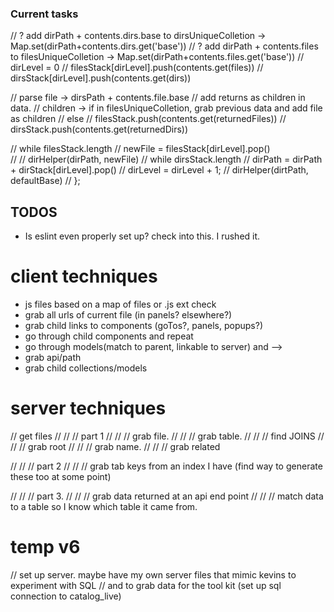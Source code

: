 ### Current tasks

// ? add dirPath + contents.dirs.base to dirsUniqueColletion -> Map.set(dirPath+contents.dirs.get('base'))
// ? add dirPath + contents.files to filesUniqueColletion -> Map.set(dirPath+contents.files.get('base'))
// dirLevel = 0
// filesStack[dirLevel].push(contents.get(files))
// dirsStack[dirLevel].push(contents.get(dirs))

// parse file -> dirsPath + contents.file.base
// add returns as children in data.
// children -> if in filesUniqueColletion, grab previous data and add file as children
// else
// filesStack.push(contents.get(returnedFiles))
// dirsStack.push(contents.get(returnedDirs))

// while filesStack.length
// newFile = filesStack[dirLevel].pop()  
// // dirHelper(dirPath, newFile)
// while dirsStack.length
// dirPath = dirPath + dirStack[dirLevel].pop()
// dirLevel = dirLevel + 1;
// dirHelper(dirtPath, defaultBase)
// };

## TODOS

- Is eslint even properly set up? check into this. I rushed it.

# client techniques

- js files based on a map of files or .js ext check
- grab all urls of current file (in panels? elsewhere?)
- grab child links to components (goTos?, panels, popups?)
- go through child components and repeat
- go through models(match to parent, linkable to server) and -->
- grab api/path
- grab child collections/models

# server techniques

// get files
// // // part 1
// // // grab file.
// // // grab table.
// // // find JOINS
// // // grab root
// // // grab name.
// // // grab related

// // // part 2
// // // grab tab keys from an index I have (find way to generate these too at some point)

// // // part 3.
// // // grab data returned at an api end point
// // // match data to a table so I know which table it came from.

# temp v6

// set up server. maybe have my own server files that mimic kevins to experiment with SQL
// and to grab data for the tool kit (set up sql connection to catalog_live)
